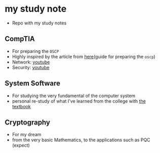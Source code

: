 # my study note

- Repo with my study notes

## CompTIA
- For preparing the `OSCP`
- Highly inspired by the article from [here](https://johnjhacking.com/blog/the-oscp-preperation-guide-2020/)(guide for preparing the `oscp`)
- Network: [youtube](https://www.youtube.com/playlist?list=PLG49S3nxzAnmpdmX7RoTOyuNJQAb-r-gd)
- Security: [youtube](https://www.youtube.com/playlist?list=PLG49S3nxzAnnVhoAaL4B6aMFDQ8_gdxAy)

## System Software
- For studying the very fundamental of the computer system
- personal re-study of what I've learned from the college with [the textbook](http://csapp.cs.cmu.edu/3e/papers.html)

## Cryptography
- For my dream
- from the very basic Mathematics, to the applications such as PQC (expect)
